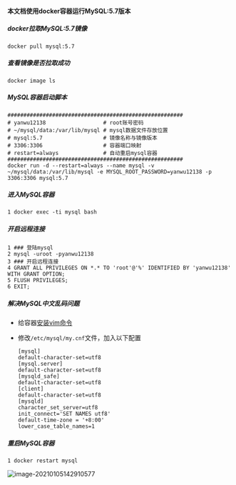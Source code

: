 #### 本文档使用docker容器运行MySQL:5.7版本

##### docker拉取MySQL:5.7镜像

```shell
docker pull mysql:5.7
```

##### 查看镜像是否拉取成功

```shell
docker image ls
```

##### MySQL容器启动脚本

```shell
#######################################################
# yanwu12138                  # root账号密码
# ~/mysql/data:/var/lib/mysql # mysql数据文件存放位置
# mysql:5.7                   # 镜像名称与镜像版本
# 3306:3306                   # 容器端口映射
# restart=always              # 自动重启mysql容器
#######################################################
docker run -d --restart=always --name mysql -v ~/mysql/data:/var/lib/mysql -e MYSQL_ROOT_PASSWORD=yanwu12138 -p 3306:3306 mysql:5.7
```

##### 进入MySQL容器

```shell
1 docker exec -ti mysql bash
```

##### 开启远程连接

```shell
1 ### 登陆mysql
2 mysql -uroot -pyanwu12138
3 ### 开启远程连接
4 GRANT ALL PRIVILEGES ON *.* TO 'root'@'%' IDENTIFIED BY 'yanwu12138' WITH GRANT OPTION;
5 FLUSH PRIVILEGES;
6 EXIT;
```

##### 解决MySQL中文乱码问题

-   给容器[安装vim命令](./docker安装vim.md)

-   修改`/etc/mysql/my.cnf`文件，加入以下配置

    ```shell
    [mysql] 
    default-character-set=utf8
    [mysql.server] 
    default-character-set=utf8
    [mysqld_safe] 
    default-character-set=utf8
    [client] 
    default-character-set=utf8
    [mysqld] 
    character_set_server=utf8 
    init_connect='SET NAMES utf8'
    default-time-zone = '+8:00'
    lower_case_table_names=1
    ```

##### 重启MySQL容器

```shell
1 docker restart mysql
```

![image-20210105142910577](https://typroa12138.oss-cn-hangzhou.aliyuncs.com/image/2021/01/2021010514291010.png)